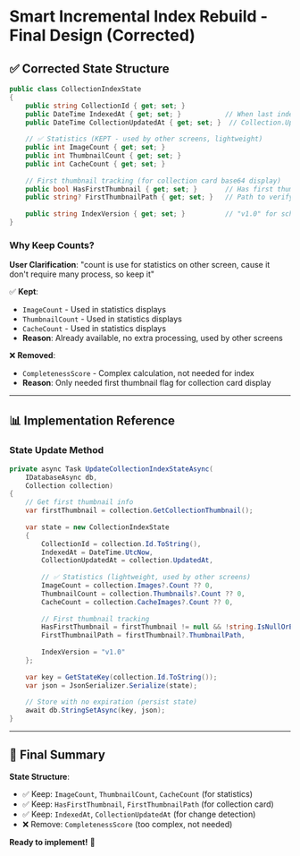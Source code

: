 # Smart Incremental Index Rebuild - Final Design (Corrected)

## ✅ Corrected State Structure

```csharp
public class CollectionIndexState
{
    public string CollectionId { get; set; }
    public DateTime IndexedAt { get; set; }           // When last indexed
    public DateTime CollectionUpdatedAt { get; set; }  // Collection.UpdatedAt at index time
    
    // ✅ Statistics (KEPT - used by other screens, lightweight)
    public int ImageCount { get; set; }
    public int ThumbnailCount { get; set; }
    public int CacheCount { get; set; }
    
    // First thumbnail tracking (for collection card base64 display)
    public bool HasFirstThumbnail { get; set; }       // Has first thumbnail cached as base64
    public string? FirstThumbnailPath { get; set; }   // Path to verify file exists
    
    public string IndexVersion { get; set; }          // "v1.0" for schema versioning
}
```

### Why Keep Counts?

**User Clarification**: "count is use for statistics on other screen, cause it don't require many process, so keep it"

✅ **Kept**:
- `ImageCount` - Used in statistics displays
- `ThumbnailCount` - Used in statistics displays  
- `CacheCount` - Used in statistics displays
- **Reason**: Already available, no extra processing, used by other screens

❌ **Removed**:
- `CompletenessScore` - Complex calculation, not needed for index
- **Reason**: Only needed first thumbnail flag for collection card display

---

## 📊 Implementation Reference

### State Update Method

```csharp
private async Task UpdateCollectionIndexStateAsync(
    IDatabaseAsync db, 
    Collection collection)
{
    // Get first thumbnail info
    var firstThumbnail = collection.GetCollectionThumbnail();
    
    var state = new CollectionIndexState
    {
        CollectionId = collection.Id.ToString(),
        IndexedAt = DateTime.UtcNow,
        CollectionUpdatedAt = collection.UpdatedAt,
        
        // ✅ Statistics (lightweight, used by other screens)
        ImageCount = collection.Images?.Count ?? 0,
        ThumbnailCount = collection.Thumbnails?.Count ?? 0,
        CacheCount = collection.CacheImages?.Count ?? 0,
        
        // First thumbnail tracking
        HasFirstThumbnail = firstThumbnail != null && !string.IsNullOrEmpty(firstThumbnail.ThumbnailPath),
        FirstThumbnailPath = firstThumbnail?.ThumbnailPath,
        
        IndexVersion = "v1.0"
    };
    
    var key = GetStateKey(collection.Id.ToString());
    var json = JsonSerializer.Serialize(state);
    
    // Store with no expiration (persist state)
    await db.StringSetAsync(key, json);
}
```

---

## 🎯 Final Summary

**State Structure**:
- ✅ Keep: `ImageCount`, `ThumbnailCount`, `CacheCount` (for statistics)
- ✅ Keep: `HasFirstThumbnail`, `FirstThumbnailPath` (for collection card)
- ✅ Keep: `IndexedAt`, `CollectionUpdatedAt` (for change detection)
- ❌ Remove: `CompletenessScore` (too complex, not needed)

**Ready to implement!** 🚀


